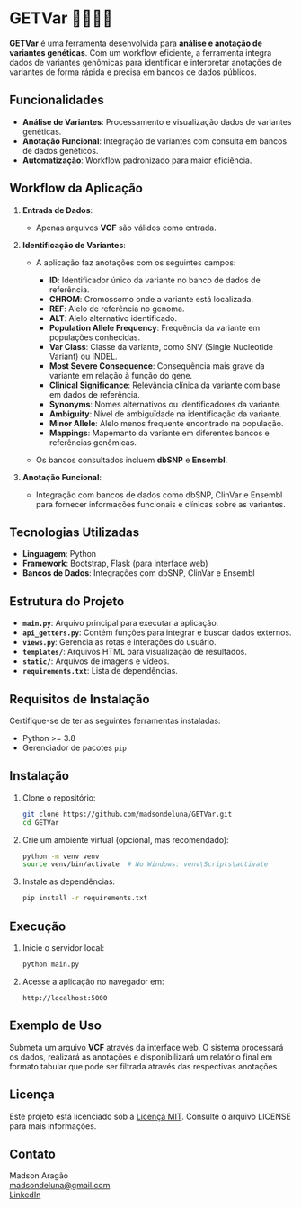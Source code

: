 # GETVar 🧬👨🏻‍💻

**GETVar** é uma ferramenta desenvolvida para **análise e anotação de variantes genéticas**. Com um workflow eficiente, a ferramenta integra dados de variantes genômicas para identificar e interpretar anotações de variantes de forma rápida e precisa em bancos de dados públicos.

## Funcionalidades

- **Análise de Variantes**: Processamento e visualização dados de variantes genéticas.
- **Anotação Funcional**: Integração de variantes com consulta em bancos de dados genéticos.
- **Automatização**: Workflow padronizado para maior eficiência.

## Workflow da Aplicação

1. **Entrada de Dados**:

   - Apenas arquivos **VCF** são válidos como entrada.

2. **Identificação de Variantes**:

   - A aplicação faz anotações com os seguintes campos:
     - **ID**: Identificador único da variante no banco de dados de referência.
     - **CHROM**: Cromossomo onde a variante está localizada.
     - **REF**: Alelo de referência no genoma.
     - **ALT**: Alelo alternativo identificado.
     - **Population Allele Frequency**: Frequência da variante em populações conhecidas.
     - **Var Class**: Classe da variante, como SNV (Single Nucleotide Variant) ou INDEL.
     - **Most Severe Consequence**: Consequência mais grave da variante em relação à função do gene.
     - **Clinical Significance**: Relevância clínica da variante com base em dados de referência.
     - **Synonyms**: Nomes alternativos ou identificadores da variante.
     - **Ambiguity**: Nível de ambiguïdade na identificação da variante.
     - **Minor Allele**: Alelo menos frequente encontrado na população.
     - **Mappings**: Mapemanto da variante em diferentes bancos e referências genômicas.

   - Os bancos consultados incluem **dbSNP** e **Ensembl**.

3. **Anotação Funcional**:

   - Integração com bancos de dados como dbSNP, ClinVar e Ensembl para fornecer informações funcionais e clínicas sobre as variantes.

## Tecnologias Utilizadas

- **Linguagem**: Python
- **Framework**: Bootstrap, Flask (para interface web)
- **Bancos de Dados**: Integrações com dbSNP, ClinVar e Ensembl

## Estrutura do Projeto

- **`main.py`**: Arquivo principal para executar a aplicação.
- **`api_getters.py`**: Contém funções para integrar e buscar dados externos.
- **`views.py`**: Gerencia as rotas e interações do usuário.
- **`templates/`**: Arquivos HTML para visualização de resultados.
- **`static/`**: Arquivos de imagens e vídeos.
- **`requirements.txt`**: Lista de dependências.

## Requisitos de Instalação

Certifique-se de ter as seguintes ferramentas instaladas:

- Python >= 3.8
- Gerenciador de pacotes `pip`

## Instalação

1. Clone o repositório:

   ```bash
   git clone https://github.com/madsondeluna/GETVar.git
   cd GETVar
   ```

2. Crie um ambiente virtual (opcional, mas recomendado):

   ```bash
   python -m venv venv
   source venv/bin/activate  # No Windows: venv\Scripts\activate
   ```

3. Instale as dependências:

   ```bash
   pip install -r requirements.txt
   ```

## Execução

1. Inicie o servidor local:

   ```bash
   python main.py
   ```

2. Acesse a aplicação no navegador em:

   ```
   http://localhost:5000
   ```

## Exemplo de Uso

Submeta um arquivo **VCF** através da interface web. O sistema processará os dados, realizará as anotações e disponibilizará um relatório final em formato tabular que pode ser filtrada através das respectivas anotações

## Licença

Este projeto está licenciado sob a [Licença MIT](https://opensource.org/licenses/MIT). Consulte o arquivo LICENSE para mais informações.

## Contato

Madson Aragão\
[madsondeluna@gmail.com](mailto\:madsondeluna@gmail.com)\
[LinkedIn](https://www.linkedin.com/in/madsonaragao)

